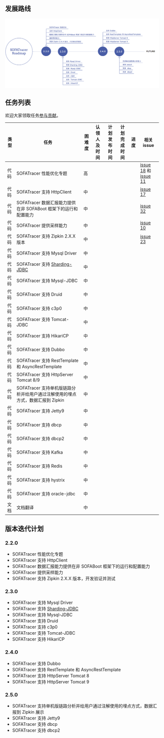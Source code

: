 ## 发展路线

<center>

![roadmap](./resources/roadmap.png) 

</center>


## 任务列表

欢迎大家领取任务[参与贡献](https://github.com/alipay/sofa-tracer/blob/master/CONTRIBUTING.md)。

| 类型 | 任务 | 困难度 | 认领人及时间 | 计划发布时间 | 计划完成时间 | 进度 | 相关 issue 
| --- | ---- | ---- | ---- | --- | ---- | ---- | ---- |
| 代码 | SOFATracer 性能优化专题 | 高 |  |  |  |  | [issue 18](https://github.com/alipay/sofa-tracer/issues/18) 和 [issue 11](https://github.com/alipay/sofa-tracer/issues/11)
| 代码 | SOFATracer 支持 HttpClient | 中 |  |  |  |  | [issue 17](https://github.com/alipay/sofa-tracer/issues/17) |
| 代码 | SOFATracer 数据汇报能力提供在非 SOFABoot 框架下的运行和配置能力 | 中 |  |  |  |  | [issue 32](https://github.com/alipay/sofa-tracer/issues/32) |
| 代码 | SOFATracer 提供采样能力 | 中 |  |  |  |  | [issue 10](https://github.com/alipay/sofa-tracer/issues/31) |
| 代码 | SOFATracer 支持 Zipkin 2.X.X 版本 | 中 |  |  |  |  | [issue 23](https://github.com/alipay/sofa-tracer/issues/23) |
| 代码 | SOFATracer 支持 Mysql Driver | 中 |  |  |  |  |  |
| 代码 | SOFATracer 支持 [Sharding-JDBC](https://github.com/sharding-sphere/sharding-sphere) | 中 |  |  |  |  |  |
| 代码 | SOFATracer 支持  Mysql-JDBC  | 中 |  |  |  |  |  |
| 代码 | SOFATracer 支持  Druid | 中 |  |  |  |  |  |
| 代码 | SOFATracer 支持  c3p0 | 中 |  |  |  |  |  |
| 代码 | SOFATracer 支持  Tomcat-JDBC | 中 |  |  |  |  |  |
| 代码 | SOFATracer 支持  HikariCP | 中 |  |  |  |  |  |
| 代码 | SOFATracer 支持 Dubbo | 中 |  |  |  |  |  |
| 代码 | SOFATracer 支持 RestTemplate 和 AsyncRestTemplate | 中 |  |  |  |  |  |
| 代码 | SOFATracer 支持 HttpServer Tomcat 8/9 | 中 |  |  |  |  |  |
| 代码 | SOFATracer 支持单机版链路分析并给用户通过注解使用的埋点方式，数据汇报到 Zipkin | 中 |  |  |  |  |  |
| 代码 | SOFATracer 支持 Jetty9 | 中 |  |  |  |  |  |
| 代码 | SOFATracer 支持  dbcp  | 中 |  |  |  |  |  |
| 代码 | SOFATracer 支持  dbcp2 | 中 |  |  |  |  |  |
| 代码 | SOFATracer 支持  Kafka | 中 |  |  |  |  |  |
| 代码 | SOFATracer 支持  Redis | 中 |  |  |  |  |  |
| 代码 | SOFATracer 支持  hystrix  | 中 |  |  |  |  |  |
| 代码 | SOFATracer 支持  oracle-jdbc  | 中 |  |  |  |  |  |
| 文档 | 文档翻译 | 中 |  |  |  |  |  |

## 版本迭代计划

### 2.2.0 

* SOFATracer 性能优化专题
* SOFATracer 支持 HttpClient
* SOFATracer 数据汇报能力提供在非 SOFABoot 框架下的运行和配置能力
* SOFATracer 提供采样能力
* SOFATracer 支持 Zipkin 2.X.X 版本，开发验证并测试

### 2.3.0

* SOFATracer 支持 Mysql Driver
*  SOFATracer 支持 [Sharding-JDBC](https://github.com/sharding-sphere/sharding-sphere)
* SOFATracer 支持  Mysql-JDBC
* SOFATracer 支持  Druid 
* SOFATracer 支持  c3p0 
* SOFATracer 支持  Tomcat-JDBC
* SOFATracer 支持  HikariCP 

### 2.4.0

* SOFATracer 支持 Dubbo
* SOFATracer 支持 RestTemplate 和 AsyncRestTemplate
* SOFATracer 支持 HttpServer Tomcat 8
* SOFATracer 支持 HttpServer Tomcat 9

### 2.5.0

* SOFATracer 支持单机版链路分析并给用户通过注解使用的埋点方式，数据汇报到 Zipkin 展示
* SOFATracer 支持 Jetty9
* SOFATracer 支持  dbcp 
* SOFATracer 支持  dbcp2

